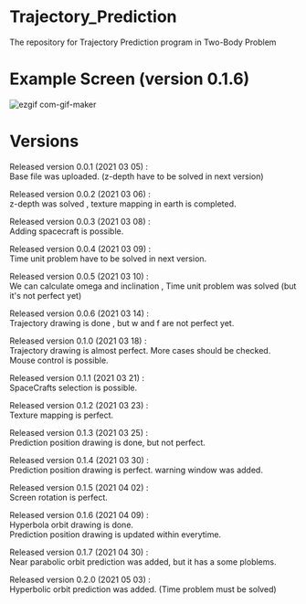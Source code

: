 # Trajectory_Prediction
The repository for Trajectory Prediction program in Two-Body Problem 
   
# Example Screen (version 0.1.6)   
![ezgif com-gif-maker](https://user-images.githubusercontent.com/61923882/114961004-24d92300-9ea3-11eb-82d5-fc9181c0e731.gif)

# Versions
Released version 0.0.1 (2021 03 05) :   
Base file was uploaded. (z-depth have to be solved in next version)   
   
Released version 0.0.2 (2021 03 06) :  
z-depth was solved , texture mapping in earth is completed.   
   
Released version 0.0.3 (2021 03 08) :  
Adding spacecraft is possible.   
   
Released version 0.0.4 (2021 03 09) :  
Time unit problem have to be solved in next version.   
   
Released version 0.0.5 (2021 03 10) :   
We can calculate omega and inclination , Time unit problem was solved (but it's not perfect yet)   
   
Released version 0.0.6 (2021 03 14) :   
Trajectory drawing is done , but w and f are not perfect yet.   

Released version 0.1.0 (2021 03 18) :   
Trajectory drawing is almost perfect. More cases should be checked.    
Mouse control is possible.   
   
Released version 0.1.1 (2021 03 21) :   
SpaceCrafts selection is possible.
   
Released version 0.1.2 (2021 03 23) :   
Texture mapping is perfect.   
   
Released version 0.1.3 (2021 03 25) :   
Prediction position drawing is done, but not perfect.
   
Released version 0.1.4 (2021 03 30) :   
Prediction position drawing is perfect. warning window was added.   
   
Released version 0.1.5 (2021 04 02) :   
Screen rotation is perfect.   
   
Released version 0.1.6 (2021 04 09) :   
Hyperbola orbit drawing is done.   
Prediction position drawing is updated within everytime.   
   
Released version 0.1.7 (2021 04 30) :   
Near parabolic orbit prediction was added, but it has a some ploblems.   
   
Released version 0.2.0 (2021 05 03) :   
Hyperbolic orbit prediction was added. (Time problem must be solved)   
   
